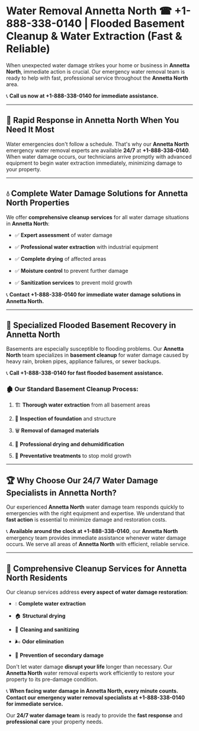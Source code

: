 # Water Removal Annetta North ☎ +1-888-338-0140 | Flooded Basement Cleanup & Water Extraction (Fast & Reliable)

When unexpected water damage strikes your home or business in **Annetta North**, immediate action is crucial. Our emergency water removal team is ready to help with fast, professional service throughout the **Annetta North** area. 

📞 **Call us now at +1-888-338-0140 for immediate assistance.**
---
## 🚀 Rapid Response in Annetta North When You Need It Most
Water emergencies don't follow a schedule. That's why our **Annetta North** emergency water removal experts are available **24/7** at **+1-888-338-0140**. When water damage occurs, our technicians arrive promptly with advanced equipment to begin water extraction immediately, minimizing damage to your property.
---
## 💧 Complete Water Damage Solutions for Annetta North Properties
We offer **comprehensive cleanup services** for all water damage situations in **Annetta North**:
- ✅ **Expert assessment** of water damage  
- ✅ **Professional water extraction** with industrial equipment  
- ✅ **Complete drying** of affected areas  
- ✅ **Moisture control** to prevent further damage  
- ✅ **Sanitization services** to prevent mold growth  
📞 **Contact +1-888-338-0140 for immediate water damage solutions in Annetta North.**
---
## 🌊 Specialized Flooded Basement Recovery in Annetta North
Basements are especially susceptible to flooding problems. Our **Annetta North** team specializes in **basement cleanup** for water damage caused by heavy rain, broken pipes, appliance failures, or sewer backups. 
📞 **Call +1-888-338-0140 for fast flooded basement assistance.**
### 🏚️ Our Standard Basement Cleanup Process:
1. 🏗️ **Thorough water extraction** from all basement areas  
2. 🔎 **Inspection of foundation** and structure  
3. 🗑️ **Removal of damaged materials**  
4. 💨 **Professional drying and dehumidification**  
5. 🚫 **Preventative treatments** to stop mold growth  
---
## 🏆 Why Choose Our 24/7 Water Damage Specialists in Annetta North?
Our experienced **Annetta North** water damage team responds quickly to emergencies with the right equipment and expertise. We understand that **fast action** is essential to minimize damage and restoration costs.
📞 **Available around the clock at +1-888-338-0140**, our **Annetta North** emergency team provides immediate assistance whenever water damage occurs. We serve all areas of **Annetta North** with efficient, reliable service.
---
## 🧹 Comprehensive Cleanup Services for Annetta North Residents
Our cleanup services address **every aspect of water damage restoration**:
- 💧 **Complete water extraction**  
- 🏠 **Structural drying**  
- 🧼 **Cleaning and sanitizing**  
- 🌬️ **Odor elimination**  
- 🚫 **Prevention of secondary damage**  
Don't let water damage **disrupt your life** longer than necessary. Our **Annetta North** water removal experts work efficiently to restore your property to its pre-damage condition.
📞 **When facing water damage in Annetta North, every minute counts. Contact our emergency water removal specialists at +1-888-338-0140 for immediate service.**
Our **24/7 water damage team** is ready to provide the **fast response** and **professional care** your property needs.
